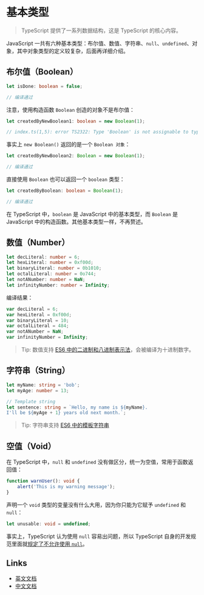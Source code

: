# 基本类型

> TypeScript 提供了一系列数据结构，这是 TypeScript 的核心内容。

JavaScript 一共有六种基本类型：布尔值、数值、字符串、`null`、`undefined`、对象，其中对象类型的定义较复杂，后面再详细介绍。

## 布尔值（Boolean）

```ts
let isDone: boolean = false;

// 编译通过
```

注意，使用构造函数 `Boolean` 创造的对象不是布尔值：

```ts
let createdByNewBoolean1: boolean = new Boolean(1);

// index.ts(1,5): error TS2322: Type 'Boolean' is not assignable to type 'boolean'.
```

事实上 `new Boolean()` 返回的是一个 `Boolean 对象`：

```ts
let createdByNewBoolean2: Boolean = new Boolean(1);

// 编译通过
```

直接使用 `Boolean` 也可以返回一个 `boolean` 类型：

```ts
let createdByBoolean: boolean = Boolean(1);

// 编译通过
```

在 TypeScript 中，`boolean` 是 JavaScript 中的基本类型，而 `Boolean` 是 JavaScript 中的构造函数。其他基本类型一样，不再赘述。

## 数值（Number）

```ts
let decLiteral: number = 6;
let hexLiteral: number = 0xf00d;
let binaryLiteral: number = 0b1010;
let octalLiteral: number = 0o744;
let notANumber: number = NaN;
let infinityNumber: number = Infinity;
```

编译结果：

```js
var decLiteral = 6;
var hexLiteral = 0xf00d;
var binaryLiteral = 10;
var octalLiteral = 484;
var notANumber = NaN;
var infinityNumber = Infinity;
```

> Tip: 数值支持 [ES6 中的二进制和八进制表示法](http://es6.ruanyifeng.com/#docs/number#二进制和八进制表示法)，会被编译为十进制数字。

## 字符串（String）

```ts
let myName: string = 'bob';
let myAge: number = 13;

// Template string
let sentence: string = `Hello, my name is ${myName}.
I'll be ${myAge + 1} years old next month.`;
```

> Tip: 字符串支持 [ES6 中的模板字符串](http://es6.ruanyifeng.com/#docs/string#模板字符串)

## 空值（Void）

在 TypeScript 中，`null` 和 `undefined` 没有做区分，统一为空值，常用于函数返回值：

```ts
function warnUser(): void {
    alert('This is my warning message');
}
```

声明一个 `void` 类型的变量没有什么大用，因为你只能为它赋予 `undefined` 和 `null`：

```ts
let unusable: void = undefined;
```

事实上，TypeScript 认为使用 `null` 容易出问题，所以 TypeScript 自身的开发规范里面就[规定了不允许使用 `null`](https://basarat.gitbooks.io/typescript/content/docs/tips/null.html)。

## Links

- [英文文档](http://www.typescriptlang.org/docs/handbook/basic-types.html)
- [中文文档](https://zhongsp.gitbooks.io/typescript-handbook/content/doc/handbook/Basic%20Types.html)
